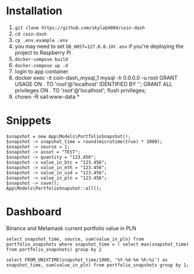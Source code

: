 # Installation

1. `git clone https://github.com/skylab4004/coin-dash`
2. `cd coin-dash`
3. `cp .env.example .env`
4. you may need to set `DB_HOST=127.0.0.1`in `.env` if you're deploying the project to Raspberry Pi
5. `docker-compose build`
6. `docker-compose up -d`
7. login to app container 
8. docker exec -it coin-dash_mysql_1 mysql -h 0.0.0.0 -u root
   GRANT USAGE ON *.* TO 'root'@'localhost' IDENTIFIED BY '';
   GRANT ALL privileges ON *.* TO 'root'@'localhost';
   flush privileges;
9. chown -R sail:www-data *
   

# Snippets

```
$snapshot = new App\Models\PortfolioSnapshot();
$snapshot -> snapshot_time = round(microtime(true) * 1000);
$snapshot -> source = 1;
$snapshot -> asset = "TEST";
$snapshot -> quantity = "123.456";
$snapshot -> value_in_btc = "123.456";
$snapshot -> value_in_eth = "123.456";
$snapshot -> value_in_usd = "123.456";
$snapshot -> value_in_pln = "123.456";
$snapshot -> save();
App\Models\PortfolioSnapshot::all();
```

# Dashboard 

Binance and Metamask current portfolio value in PLN
```
select snapshot_time, source, sum(value_in_pln) from portfolio_snapshots where snapshot_time = ( select max(snapshot_time) from portfolio_snapshots) group by 2

select FROM_UNIXTIME(snapshot_time/1000, '%Y-%d-%m %h:%i') as snapshot_time, sum(value_in_pln) from portfolio_snapshots group by 1;
```